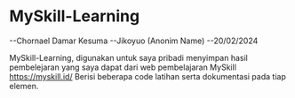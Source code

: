 ﻿# MySkill-Learning

 --Chornael Damar Kesuma
 --Jikoyuo (Anonim Name)
 --20/02/2024

 MySkill-Learning, digunakan untuk saya pribadi menyimpan hasil pembelejaran yang saya dapat dari web pembelajaran MySkill https://myskill.id/
 Berisi beberapa code latihan serta dokumentasi pada tiap elemen.
